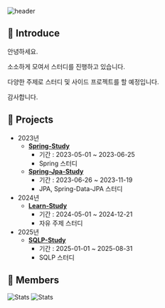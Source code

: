 ![header](https://capsule-render.vercel.app/api?type=Waving&section=header&height=300&text=Hello👋&fontAlignX=50&fontAlignY=45&color=gradient&fontSize=100&fontColor=ffffff&desc=It's%20ISFX-Study%20GitHub)

## :triangular_flag_on_post: Introduce

안녕하세요. 

소소하게 모여서 스터디를 진행하고 있습니다.

다양한 주제로 스터디 및 사이드 프로젝트를 할 예정입니다.

감사합니다.

## :triangular_flag_on_post: Projects
+ 2023년
  + **[Spring-Study](https://github.com/ISFX-Study/spring-study)**
    + 기간 : 2023-05-01 ~ 2023-06-25
    + Spring 스터디
  + **[Spring-Jpa-Study](https://github.com/ISFX-Study/spring-jpa-study)**
    + 기간 : 2023-06-26 ~ 2023-11-19
    + JPA, Spring-Data-JPA 스터디
+ 2024년
  + **[Learn-Study](https://github.com/ISFX-Study/learn-study)**
    + 기간 : 2024-05-01 ~ 2024-12-21
    + 자유 주제 스터디
+ 2025년
  + **[SQLP-Study](https://github.com/ISFX-Study/sqlp-study)**
    + 기간 : 2025-01-01 ~ 2025-08-31
    + SQLP 스터디
<!--
[![Graph](https://activity-graph.herokuapp.com/graph?username=pej4303&theme=xcode)](https://github.com/ashutosh00710/github-readme-activity-graph)  
-->

## :triangular_flag_on_post: Members
![Stats](https://github-readme-stats.vercel.app/api?username=pej4303&count_private=true)
![Stats](https://github-readme-stats.vercel.app/api?username=kha212&count_private=true)

